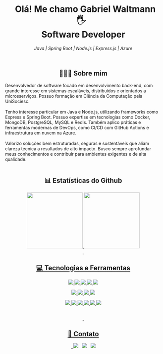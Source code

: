 <h1 align="center">
  Olá! Me chamo Gabriel Waltmann 🖐️
  <br>
  Software Developer
</h1>

<p align="center">
  <em>Java | Spring Boot | Node.js | Express.js | Azure</em>
</p>

<div align="center">
  <h2> 👨🏻‍💻 Sobre mim </h2>
</div>

<p align="center" style="text-align: left; max-width: 800px; margin: auto;">
  Desenvolvedor de software focado em desenvolvimento back-end, com grande interesse em sistemas escaláveis, distribuídos e orientados a microsserviços. Possuo formação em Ciência da Computação pela UniSociesc.
  <br><br>
  Tenho interesse particular em Java e Node.js, utilizando frameworks como Express e Spring Boot. Possuo expertise em tecnologias como Docker, MongoDB, PostgreSQL, MySQL e Redis. Também aplico práticas e ferramentas modernas de DevOps, como CI/CD com GitHub Actions e infraestrutura em nuvem na Azure.
  <br><br>
  Valorizo soluções bem estruturadas, seguras e sustentáveis que aliam clareza técnica a resultados de alto impacto. Busco sempre aprofundar meus conhecimentos e contribuir para ambientes exigentes e de alta qualidade.
</p>

<br>

<div align="center">
  <h2> 📊 Estatísticas do Github </h2>
  <a href="https://github.com/gabriel-waltmann">
  <img height="180em" src="https://github-readme-stats.vercel.app/api?username=gabriel-waltmann&show_icons=true&theme=github_dark&hide_border=true&title_color=00ff99&icon_color=00ff99&text_color=ffffff" />
  <img height="180em" src="https://github-readme-stats.vercel.app/api/top-langs/?username=gabriel-waltmann&layout=compact&langs_count=7&theme=github_dark&hide_border=true&title_color=00ff99&icon_color=00ff99&text_color=ffffff"/>
</div>

<div align="center">
  <h2> 💻 Tecnologias e Ferramentas </h2>
  <p>
    <img src="https://img.shields.io/badge/Java-ED8B00?style=for-the-badge&logo=openjdk&logoColor=white" />
    <img src="https://img.shields.io/badge/Spring-6DB33F?style=for-the-badge&logo=spring&logoColor=white" />
    <img src="https://img.shields.io/badge/Node.js-339933?style=for-the-badge&logo=nodedotjs&logoColor=white" />
    <img src="https://img.shields.io/badge/Express.js-000000?style=for-the-badge&logo=express&logoColor=white" />
    <img src="https://img.shields.io/badge/TypeScript-3178C6?style=for-the-badge&logo=typescript&logoColor=white" />
  </p>
  <p>
    <img src="https://img.shields.io/badge/PostgreSQL-4169E1?style=for-the-badge&logo=postgresql&logoColor=white" />
    <img src="https://img.shields.io/badge/MySQL-4479A1?style=for-the-badge&logo=mysql&logoColor=white" />
    <img src="https://img.shields.io/badge/MongoDB-47A248?style=for-the-badge&logo=mongodb&logoColor=white" />
    <img src="https://img.shields.io/badge/Redis-DC382D?style=for-the-badge&logo=redis&logoColor=white" />
  </p>
  <p>
    <img src="https://img.shields.io/badge/Docker-2496ED?style=for-the-badge&logo=docker&logoColor=white" />
    <img src="https://img.shields.io/badge/Azure-0078D4?style=for-the-badge&logo=microsoftazure&logoColor=white" />
    <img src="https://img.shields.io/badge/Git-F05032?style=for-the-badge&logo=git&logoColor=white" />
    <img src="https://img.shields.io/badge/GitHub-181717?style=for-the-badge&logo=github&logoColor=white" />
    <img src="https://img.shields.io/badge/GitLab-FC6D26?style=for-the-badge&logo=gitlab&logoColor=white" />
    <img src="https://img.shields.io/badge/-vscode-007ACC?logo=Visual%20Studio%20Code&logoColor=white&style=for-the-badge" />
  </p>
</div>

<br>

<div align="center">
  <h2> 📩 Contato </h2>
  <a href="https://www.linkedin.com/in/gabrielwaltmann" target="_blank"><img src="https://img.shields.io/badge/-LinkedIn-%230077B5?style=for-the-badge&logo=linkedin&logoColor=white" target="_blank"></a>
  <a href = "mailto:gabrielwaltmann.developer@gmail.com"><img src="https://img.shields.io/badge/-Gmail-%23333?style=for-the-badge&logo=gmail&logoColor=white" target="_blank"></a>
  <a href="https://instagram.com/waltmanngabriel" target="_blank"><img src="https://img.shields.io/badge/-Instagram-%23E4405F?style=for-the-badge&logo=instagram&logoColor=white" target="_blank"></a>
</div>
